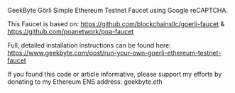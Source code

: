 GeekByte Görli Simple Ethereum Testnet Faucet using Google reCAPTCHA. 

This Faucet is based on:
 https://github.com/blockchainsllc/goerli-faucet & 
 https://github.com/poanetwork/poa-faucet

Full, detailed installation instructions can be found here:
https://www.geekbyte.com/post/run-your-own-goerli-ethereum-testnet-faucet

If you found this code or article informative, please support my efforts by donating to my Ethereum ENS address: geekbyte.eth
